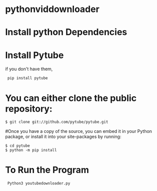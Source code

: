 # pythonviddownloader

# Install python Dependencies
# Install Pytube
if you don't have them, 
  
  ```pip_installation
   pip install pytube
  ```
  # You can either clone the public repository:

 ```
 $ git clone git://github.com/pytube/pytube.git
 ```
 #Once you have a copy of the source, you can embed it in your Python package, or install it into your site-packages by running:
 ```
 $ cd pytube
 $ python -m pip install 
```

# To Run the Program
``` 
 Python3 youtubedownloader.py
``` 
